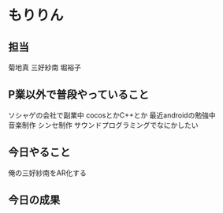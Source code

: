 # もりりん

## 担当
菊地真
三好紗南
堀裕子

## P業以外で普段やっていること
ソシャゲの会社で副業中 cocosとかC++とか 最近androidの勉強中  
音楽制作 シンセ制作 サウンドプログラミングでなにかしたい

## 今日やること
俺の三好紗南をAR化する

## 今日の成果
